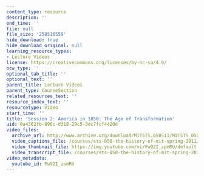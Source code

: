 ```yaml
---
content_type: resource
description: ''
end_time: ''
file: null
file_size: '258516559'
hide_download: true
hide_download_original: null
learning_resource_types:
- Lecture Videos
license: https://creativecommons.org/licenses/by-nc-sa/4.0/
ocw_type: ''
optional_tab_title: ''
optional_text: ''
parent_title: Lecture Videos
parent_type: CourseSection
related_resources_text: ''
resource_index_text: ''
resourcetype: Video
start_time: ''
title: 'Session 2: America in 1850: The Age of Transformation'
uid: 0a4362fb-896c-d318-29c5-3dc7fcf4420d
video_files:
  archive_url: http://www.archive.org/download/MITSTS.050S11/MITSTS_050S11lec02_300k.mp4
  video_captions_file: /courses/sts-050-the-history-of-mit-spring-2011/6ea4162cc83158b9bb8a81d0674e8b89_Fw92I_zpmRU.vtt
  video_thumbnail_file: https://img.youtube.com/vi/Fw92I_zpmRU/default.jpg
  video_transcript_file: /courses/sts-050-the-history-of-mit-spring-2011/4e8df9a29cdd858336d1978c1812bb2b_Fw92I_zpmRU.pdf
video_metadata:
  youtube_id: Fw92I_zpmRU
---
```

